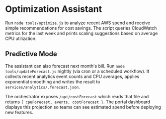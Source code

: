 # Optimization Assistant

Run `node tools/optimize.js` to analyze recent AWS spend and receive simple recommendations for cost savings. The script queries CloudWatch metrics for the last week and prints scaling suggestions based on average CPU utilization.

## Predictive Mode

The assistant can also forecast next month's bill. Run `node tools/updateForecast.js` nightly (via cron or a scheduled workflow). It collects recent analytics event counts and CPU averages, applies exponential smoothing and writes the result to `services/analytics/.forecast.json`.

The orchestrator exposes `/api/costForecast` which reads that file and returns `{ cpuForecast, events, costForecast }`. The portal dashboard displays this projection so teams can see estimated spend before deploying new features.
